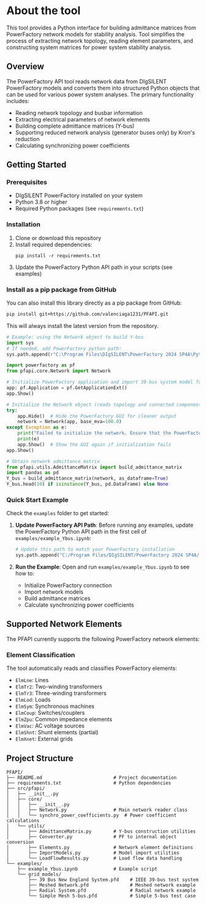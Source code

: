 # About the tool

This tool provides a Python interface for building admittance matrices from PowerFactory network models for stability analysis. Tool simplifies the process of extracting network topology, reading element parameters, and constructing system matrices for power system stability analysis.

## Overview

The PowerFactory API tool reads network data from DIgSILENT PowerFactory models and converts them into structured Python objects that can be used for various power system analyses. The primary functionality includes:

- Reading network topology and busbar information
- Extracting electrical parameters of network elements
- Building complete admittance matrices (Y-bus)
- Supporting reduced network analysis (generator buses only) by Kron's reduction
- Calculating synchronizing power coefficients

## Getting Started

### Prerequisites

- DIgSILENT PowerFactory installed on your system
- Python 3.8 or higher
- Required Python packages (see `requirements.txt`)

### Installation

1. Clone or download this repository
2. Install required dependencies:
   ```
   pip install -r requirements.txt
   ```
3. Update the PowerFactory Python API path in your scripts (see examples)

### Install as a pip package from GitHub

You can also install this library directly as a pip package from GitHub:

```bash
pip install git+https://github.com/valenciaga1231/PFAPI.git
```

This will always install the latest version from the repository.

```python
# Example: using the Network object to build Y-bus
import sys
# If needed, add PowerFactory python path:
sys.path.append(r"C:\Program Files\DIgSILENT\PowerFactory 2024 SP4A\Python\3.12")

import powerfactory as pf
from pfapi.core.Network import Network

# Initialize PowerFactory application and import 39-bus system model for this example
app: pf.Application = pf.GetApplicationExt()
app.Show()

# Initialize the Network object (reads topology and connected components)
try:
    app.Hide()  # Hide the PowerFactory GUI for cleaner output
    network = Network(app, base_mva=100.0)
except Exception as e:
    print("Failed to initialize the network. Ensure that the PowerFactory model is loaded correctly.")
    print(e)
    app.Show()  # Show the GUI again if initialization fails
app.Show()

# Obtain network admittance matrix
from pfapi.utils.AdmittanceMatrix import build_admittance_matrix
import pandas as pd
Y_bus = build_admittance_matrix(network, as_dataframe=True)
Y_bus.head(10) if isinstance(Y_bus, pd.DataFrame) else None
```

### Quick Start Example

Check the `examples` folder to get started:

1. **Update PowerFactory API Path**: Before running any examples, update the PowerFactory Python API path in the first cell of `examples/example_Ybus.ipynb`:

   ```python
   # Update this path to match your PowerFactory installation
   sys.path.append("C:/Program Files/DIgSILENT/PowerFactory 2024 SP4A/Python/3.12")
   ```

2. **Run the Example**: Open and run `examples/example_Ybus.ipynb` to see how to:
   - Initialize PowerFactory connection
   - Import network models
   - Build admittance matrices
   - Calculate synchronizing power coefficients

## Supported Network Elements

The PFAPI currently supports the following PowerFactory network elements:

### Element Classification

The tool automatically reads and classifies PowerFactory elements:

- `ElmLne`: Lines
- `ElmTr2`: Two-winding transformers
- `ElmTr3`: Three-winding transformers
- `ElmLod`: Loads
- `ElmSym`: Synchronous machines
- `ElmCoup`: Switches/couplers
- `ElmZpu`: Common impedance elements
- `ElmVac`: AC voltage sources
- `ElmShnt`: Shunt elements (partial)
- `ElmXnet`: External grids

## Project Structure

```
PFAPI/
├── README.md                          # Project documentation
├── requirements.txt                   # Python dependencies
├── src/pfapi/
│   ├── __init__.py
│   ├── core/
│   │   ├── __init__.py
│   │   ├── Network.py                 # Main network reader class
│   │   └── synchro_power_coefficients.py  # Power coefficient calculations
│   └── utils/
│       ├── AdmittanceMatrix.py        # Y-bus construction utilities
│       ├── Converter.py               # PF to internal object conversion
│       ├── Elements.py                # Network element definitions
│       ├── ImportModels.py            # Model import utilities
│       └── LoadFlowResults.py         # Load flow data handling
└── examples/
    ├── example_Ybus.ipynb             # Example script
    └── grid_models/
        ├── 39 Bus New England System.pfd    # IEEE 39-bus test system
        ├── Meshed Network.pfd               # Meshed network example
        ├── Radial System.pfd                # Radial network example
        └── Simple Mesh 5-bus.pfd            # Simple 5-bus test case
```
